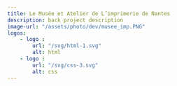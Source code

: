 ```yaml
---
title: Le Musée et Atelier de L’imprimerie de Nantes
description: back project description
image-url: "/assets/photo/dev/musee_imp.PNG"
logos: 
    - logo : 
        url: "/svg/html-1.svg"
        alt: html
    - logo : 
        url: "/svg/css-3.svg"
        alt: css
---
```



